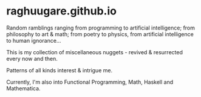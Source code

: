 raghuugare.github.io
====================

Random ramblings ranging from programming to artificial intelligence; from philosophy to art & math; from poetry to physics, from artificial intelligence to human ignorance...

This is my collection of miscellaneous nuggets - revived & resurrected every now and then.

Patterns of all kinds interest & intrigue me.

Currently, I'm also into Functional Programming, Math, Haskell and Mathematica. 
